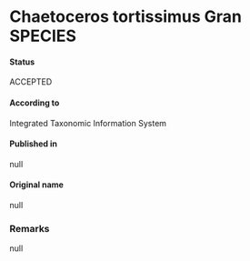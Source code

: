Chaetoceros tortissimus Gran SPECIES
=======

#### Status
ACCEPTED

#### According to
Integrated Taxonomic Information System

#### Published in
null

#### Original name
null

### Remarks
null